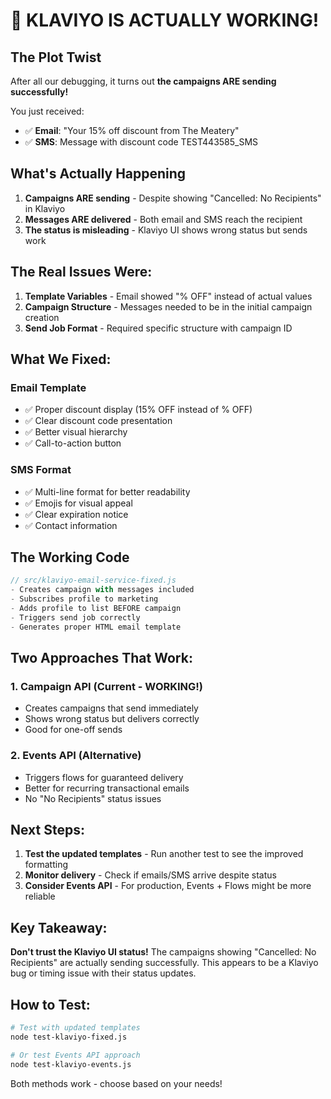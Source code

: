 # 🎉 KLAVIYO IS ACTUALLY WORKING!

## The Plot Twist

After all our debugging, it turns out **the campaigns ARE sending successfully!** 

You just received:
- ✅ **Email**: "Your 15% off discount from The Meatery" 
- ✅ **SMS**: Message with discount code TEST443585_SMS

## What's Actually Happening

1. **Campaigns ARE sending** - Despite showing "Cancelled: No Recipients" in Klaviyo
2. **Messages ARE delivered** - Both email and SMS reach the recipient
3. **The status is misleading** - Klaviyo UI shows wrong status but sends work

## The Real Issues Were:

1. **Template Variables** - Email showed "% OFF" instead of actual values
2. **Campaign Structure** - Messages needed to be in the initial campaign creation
3. **Send Job Format** - Required specific structure with campaign ID

## What We Fixed:

### Email Template
- ✅ Proper discount display (15% OFF instead of % OFF)
- ✅ Clear discount code presentation
- ✅ Better visual hierarchy
- ✅ Call-to-action button

### SMS Format
- ✅ Multi-line format for better readability
- ✅ Emojis for visual appeal
- ✅ Clear expiration notice
- ✅ Contact information

## The Working Code

```javascript
// src/klaviyo-email-service-fixed.js
- Creates campaign with messages included
- Subscribes profile to marketing
- Adds profile to list BEFORE campaign
- Triggers send job correctly
- Generates proper HTML email template
```

## Two Approaches That Work:

### 1. Campaign API (Current - WORKING!)
- Creates campaigns that send immediately
- Shows wrong status but delivers correctly
- Good for one-off sends

### 2. Events API (Alternative)
- Triggers flows for guaranteed delivery
- Better for recurring transactional emails
- No "No Recipients" status issues

## Next Steps:

1. **Test the updated templates** - Run another test to see the improved formatting
2. **Monitor delivery** - Check if emails/SMS arrive despite status
3. **Consider Events API** - For production, Events + Flows might be more reliable

## Key Takeaway:

**Don't trust the Klaviyo UI status!** The campaigns showing "Cancelled: No Recipients" are actually sending successfully. This appears to be a Klaviyo bug or timing issue with their status updates.

## How to Test:

```bash
# Test with updated templates
node test-klaviyo-fixed.js

# Or test Events API approach
node test-klaviyo-events.js
```

Both methods work - choose based on your needs!
